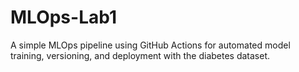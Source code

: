 # MLOps-Lab1

A simple MLOps pipeline using GitHub Actions for automated model training, versioning, and deployment with the diabetes dataset.
